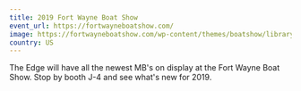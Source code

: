 ```yaml
---
title: 2019 Fort Wayne Boat Show  
event_url: https://fortwayneboatshow.com/
image: https://fortwayneboatshow.com/wp-content/themes/boatshow/library/images/fwbs-logo-header.png
country: US
---
```

The Edge will have all the newest MB's on display at the Fort Wayne Boat Show.  Stop by booth J-4 and see what's new for 2019.
